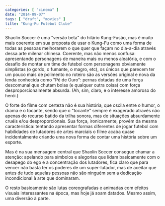```yaml
---
categories: [ "cinema" ]
date: "2014-09-07"
tags: [ "draft", "movies" ]
title: "Kung-Fu Futebol Clube"
---
```

Shaolin Soccer é uma "versão beta" do hilário Kung-Fusão, mas é
muito mais coerente em sua proposta de usar o Kung-Fu como uma forma
de todas as pessoas melhorarem o que quer que façam no dia-a-dia
através dessa arte milenar chinesa. Coerente, mas não menos confusa:
apresentando personagens de maneira mais ou menos aleatória, e com o
desafio de montar um time de futebol com personagens obviamente simplistas
(o gordo, o fumante, o magro, etc), os únicos que parecem ter um pouco
mais de polimento no roteiro são as versões original e nova da lenda
conhecida como "Pé de Ouro": pernas dotadas de uma força descomunal
que chutam bolas (e qualquer outra coisa) com força desproporcionalmente
absurda. (Ah, sim, claro, e o interesse amoroso do herói.)

O forte do filme com certeza não é sua história, que oscila entre o
humor, o drama e o tocante, sendo que o "tocante" sempre é exagerado
através não apenas do recurso batido da trilha sonora, mas de
situações absurdamente cruéis e/ou desproporcionais. Sua força,
ironicamente, provém da mesma característica: tentando apresentar
formas diferentes de jogar futebol com habilidades de lutadores de artes
marciais o filme acaba quase incidentalmente criando uma nova forma de
contar uma história sobre um esporte.

Mas é na sua mensagem central que Shaolin Soccer consegue chamar a
atenção: apelando para símbolos e alegorias que lidam basicamente com
o desapego do ego e a concentração dos lutadores, fica claro que para
vencer não basta ter os poderes de um super-lutador, mas de aceitar
que antes de tudo aquelas pessoas não são ninguém sem a dedicação
incondicional à arte que dominaram.

O resto basicamente são lutas coreografadas e animadas com efeitos
visuais interessantes na época, mas hoje já soam datados. Mesmo assim,
uma diversão à parte.
